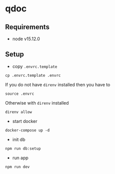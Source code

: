 # qdoc

## Requirements
- node v15.12.0

## Setup

- copy `.envrc.template`
```shell
cp .envrc.template .envrc
```

If you do not have `direnv` installed then you have to 
```
source .envrc
```

Otherwise with `direnv` installed
```
direnv allow
```

- start docker
```shell
docker-compose up -d
```

- init db
```shell
npm run db:setup
```

- run app
```shell
npm run dev
```